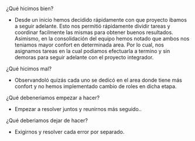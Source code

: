 ¿Qué hicimos bien?
- Desde un inicio hemos decidido rápidamente con que proyecto ibamos a seguir adelante. Esto nos permitió
  rápidamente dividir tareas y coordinar facilmente las mismas para obtener buenos resultados.
  Asimismo, en la consolidación del equipo hemos notado que ambos nos teniamos mayor confort en determinada area. Por lo cual,
  nos asignamos tareas en la cual podiamos efectuarla a termino y sin demoras para seguir adelante con el proyecto integrador.

¿Qué hicimos mal?
- Observandoló quizás cada uno se dedicó en el area donde tiene más confort y no hemos implementado cambio de roles en dicha etapa.

¿Qué debeneriamos empezar a hacer?
- Empezar a resolver juntos y reunirnos más seguido..

¿Qué deberiamos dejar de hacer?
- Exigirnos y resolver cada error por separado.